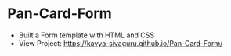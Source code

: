 # Pan-Card-Form

- Built a Form template with HTML and CSS 
- View Project: https://kavya-sivaguru.github.io/Pan-Card-Form/
